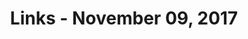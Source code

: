 ---
title: Links - November 09, 2017
layout: links
category: links
articles:
  - title: Tech Goes to Washington
    author: Ben Thompson
    source: Stratechery
    url: https://stratechery.com/2017/tech-goes-to-washington
    note: "If you have been following along lately, I've been talking a lot about tech and politics. Here, Ben Thompson summarizes last week's hearings. He describes the controversy as \"largely centered within the coastal tech-media bubble,\" and I could not agree more. The real question is what average Jane and Joe in the rest of the country think about this, and those are exactly the voices that these politicians (in theory) represent. I'm convinced the hearings were useless in the grand scheme of things, but the arguments presented will be tested in other arenas in the months to come - I can't wait to see where this ends up..."
    tags:
        - Technology
        - Web
  - title: Can Washington Stop Big Tech Companies? Don't Bet on It
    author: Farhad Manjoo
    source: The New York Times
    url: https://www.nytimes.com/2017/10/25/technology/regulating-tech-companies.html
    note: "...Especially because government doesn't seem to be the right answer here. Regulation of tech companies is especially hard because the zero marginal cost model in which they operate does not match the original point of antitrust. Consumer surplus might be high, but the real problems being tackled here are not simply about prices, supply, and demand. Having the government police feeds is a freedom of speech question, but we also don't want Zuck & friends to explicitly start censoring what can and can't be seen. Lots of stuff to think about."
    tags:
        - Technology
        - Politics
  - title: Maybe Index Funds Will Destroy Capitalism
    author: Matt Levine
    source: Bloomberg View
    url: https://www.bloomberg.com/view/articles/2017-10-26/maybe-index-funds-will-destroy-capitalism
    note: There are interesting questions about centralized decision making, organization, and coordination here. For example, if the same people own all the airlines, via indexing, does competition still emerge? The answers matter, but I think we're still pretty far from having enough concentration of capital for this to be real concern.
    tags:
        - Economics
        - Finance
  - title: "@20"
    author: Paul Ford
    source: Ftrain.com
    url: http://www.ftrain.com/20.html
    note: The internet has changed a lot in the last 20 years. Ford does a little recounting of his time online, and the rise of walled gardens versus the open web.
    tags:
        - technology
        - Web
  - title: Square, the Twitter Boss’s Other Company, Could Pass It in Value
    author: Nathaniel Popper
    source: The New York Times
    url: https://www.nytimes.com/2017/10/25/technology/jack-dorsey-twitter-square.html
    note: Square is a more interesting company than Twitter. They don't sell ads, nor nudge customers into buying things. Their product reduces friction in other companies' transactions, which sets them apart from the rest of the pack of Silicon Valley startups. I am particularly intrested in how quiet Square (and PayPal and Stripe and others) has been about crypto. I wonder not what Chase and Goldman are planning to do with these new technologies, but what Stripe and Square have in store.
    tags:
        - Economics
        - Technology
  - title: Fashion, Maslow and Facebook's control of social
    author: Benedict Evans
    url: http://ben-evans.com/benedictevans/2017/10/27/fashion-maslow-and-facebooks-control-of-social
    note: I like Evans' analogy of Facebook as a company that surfs on user behavior. As he says, "we attribute vastly too much power to a handful of product managers in Menlo Park, and vastly too little power to the billions of people who look at their phone screen and wonder which app to open."
    tags:
        - Technology
        - Culture
  - title: Rise of the Creative Class Worked a Little Too Well
    author: Noah Smith
    source: Bloomberg View
    url: https://www.bloomberg.com/view/articles/2017-10-27/rise-of-the-creative-class-worked-a-little-too-well
    note: In this column, Smith discusses Richard Florida's argument that "by creating a good environment for knowledge workers [...] cities could attract the human capital that would bring in businesses and ultimately re-invigorate their economies." As Noah points out, and Florida concedes, this helped many American cities kickstart a new phase of growth, but that came together with increased inequality, and other undesired side effects. I agree with Florida that cities should "invest in things that improve the lives of their poorer residents," but I am skeptic of Noah's claim that the federal and state governments should get more involved. There is too much local knowledge required to solve urban ailments, but in the end, these are problems of fragmentation, and short vs. long term incentives, both of which governments are well fit to solve...
    tags:
        - Economics
        - Urban
  - title: How to save San Francisco
    author: Justin Krause
    source: Medium
    url: https://medium.com/@justinkrause/how-to-save-san-francisco-89b9609e4650
    note: ...speaking of which. Krause makes good arguments of how to fix up San Francisco. Some make sense, and some don't. I agree with him that it’s not a problem of resource constraints. It’s an issue of political will. There’s no BART going up to Marin because of NIMBYs, not because there was no money to build it. I remember listening to a similar arugment on the YIMBY pocdast, where they discussed how the arbitrary geographic divisions in the Bay Area's landscape makes coordination basically impossible.
    tags:
        - Economics
        - Urban
        - Politics
  - title: The Line Between Aggressive and Crazy
    author: Colby Davis
    source: RHS Financial
    url: https://rhsfinancial.com/2017/06/line-aggressive-crazy/
    note: Investing is hard. Mostly because of the uncertainty, but also because even the parts of it that seem intuitive are underneath quite complex, making us wrong more often than not. This article discusses optimal strategies for repeated bets (aka the [Kelly Criterion](https://en.wikipedia.org/wiki/Kelly_criterion)) in the context of the stock market. Their test seems biased, given the strategy's return over the bull market of the last ten years, but the article is interesting nonetheless.
    tags:
        - Economics
        - Finance
        - Statistics
  - title: Debating Where Tech Is Going to Take Finance
    author: Tyler Cowen and Matt Levine
    source: Bloomberg View
    url: https://www.bloomberg.com/view/articles/2017-10-31/debating-where-tech-is-going-to-take-finance
    note: In a short conversation, Levine and Cowen discuss recent innovations in the fintech space. From _blockchain, blockchain, blockchain_ to index funds and globalized diversification, the two bring up good examples across the spectrum. What's interesting, and which neither Cowen nor Levine really discuss is the fact that the surplus of innovation in finance [has not really gone to the consumer](http://stumblingandmumbling.typepad.com/stumbling_and_mumbling/2017/11/finance-technology-power.html). Perhaps the only exception mentioned is the expansion of access to credit products, which is not necessarily a net positive.
    tags:
        - Finance
        - Technology
  - title: La Sagrada Família (podcast)
    source: 99% Invisible
    url: https://99percentinvisible.org/episode/la-sagrada-familia/
    note: With everything happening in Cataluña right now, this was a timely podcast. I did not know the back story behind the cathedral, but now that I've learned a bit more about it I am even more excited about visiting Spain at some point in the near future.
    tags:
        - Design
        - Architecture
        - Science
  - title: Hume and Smith, and The Infidel and the Professor (podcast)
    author: Dennis Rasmussen and Russ Roberts
    source: EconTalk
    url: http://www.econtalk.org/archives/2017/11/dennis_rasmusse.html
    note: If there is one thing I love (and also hate) about EconTalk, is that nearly every episode ends up with me adding a book to [my list](https://docs.google.com/spreadsheets/d/1VkbAVV86-HRxxl0PlCTVl_beF2GjvofUYeVyuNAAQTg/). In this case, its Rasmussen's book on the Hume and Smith, and their role in the Scottish Englightenment. I keep thinking that I should just go back to the origin, and read the classics first - Hume's Treatise on Human Nature and The History of England, as well as Smiths' The Theory of Moral Sentiments and The Wealth of Nations - and then go into the modern analysis of their work, but it is nice to have your hand held as you learn these. I always thought it was odd than in 4 years of economics courses I was never asked to read any Smith.

        As an aside, I found Smith posthumous editorializing of Hume's work to be fascinating.
    tags:
        - Philosophy
        - Economics
  - title: Elizabeth (podcast)
    source: The Memory Palace
    url: http://thememorypalace.us/2017/11/elizabeth/
    note: A story of the discovery of insulin, and the strange interaction between disesases, cures, and time.
    tags:
        - Science
        - Culture
        - Medicine
---